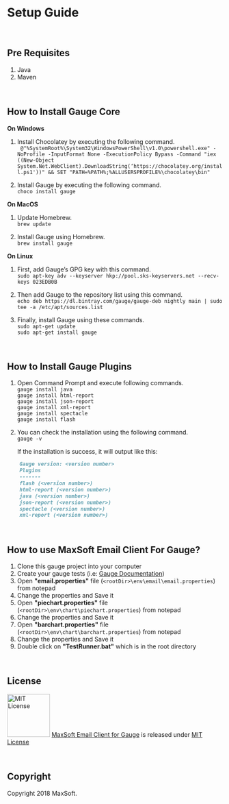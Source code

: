 # Setup Guide
<br />

## Pre Requisites
1. Java
2. Maven
<br />

## How to Install Gauge Core

**On Windows**
1. Install Chocolatey by executing the following command. \
` @"%SystemRoot%\System32\WindowsPowerShell\v1.0\powershell.exe" -NoProfile -InputFormat None -ExecutionPolicy Bypass -Command "iex ((New-Object System.Net.WebClient).DownloadString(‘https://chocolatey.org/install.ps1'))" && SET "PATH=%PATH%;%ALLUSERSPROFILE%\chocolatey\bin"`

2. Install Gauge by executing the following command. \
`choco install gauge`

**On MacOS**
1. Update Homebrew. \
`brew update`

2. Install Gauge using Homebrew. \
`brew install gauge`

**On Linux**
1. First, add Gauge’s GPG key with this command. \
`sudo apt-key adv --keyserver hkp://pool.sks-keyservers.net --recv-keys 023EDB0B`

2. Then add Gauge to the repository list using this command. \
`echo deb https://dl.bintray.com/gauge/gauge-deb nightly main | sudo tee -a /etc/apt/sources.list`

3. Finally, install Gauge using these commands. \
`sudo apt-get update` \
`sudo apt-get install gauge`
<br />

## How to Install Gauge Plugins
1. Open Command Prompt and execute following commands. \
`gauge install java` \
`gauge install html-report` \
`gauge install json-report` \
`gauge install xml-report` \
`gauge install spectacle` \
`gauge install flash`

2. You can check the installation using the following command. \
`gauge -v`

	If the installation is success, it will output like this:

```markdown
    Gauge version: <version number>
    Plugins
    -------
    flash (<version number>)
    html-report (<version number>)
    java (<version number>)
    json-report (<version number>)
    spectacle (<version number>)
    xml-report (<version number>)
```
<br />

## How to use MaxSoft Email Client For Gauge?
1. Clone this gauge project into your computer
2. Create your gauge tests (i.e: [Gauge Documentation](https://docs.gauge.org/latest/index.html "Gauge Documentation"))
3. Open **"email.properties"** file (`<rootDir>\env\email\email.properties`) from notepad
4. Change the properties and Save it
5. Open **"piechart.properties"** file (`<rootDir>\env\chart\piechart.properties`) from notepad
6. Change the properties and Save it
7. Open **"barchart.properties"** file (`<rootDir>\env\chart\barchart.properties`) from notepad
8. Change the properties and Save it
9. Double click on **"TestRunner.bat"** which is in the root directory
<br />

## License
<img src="https://upload.wikimedia.org/wikipedia/commons/thumb/0/0b/License_icon-mit-2.svg/2000px-License_icon-mit-2.svg.png" alt="MIT License" width="100" height="100"/> [MaxSoft Email Client for Gauge](https://medium.com/@osanda.deshan/maxsoft-email-client-for-gauge-8ae8af8ad32f) is released under [MIT License](https://opensource.org/licenses/MIT)

<br />

## Copyright
Copyright 2018 MaxSoft.
